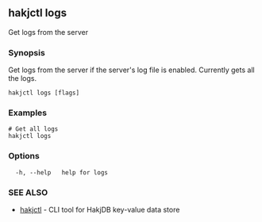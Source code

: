 ## hakjctl logs

Get logs from the server

### Synopsis

Get logs from the server if the server's log file is enabled. Currently gets all the logs.

```
hakjctl logs [flags]
```

### Examples

```
# Get all logs
hakjctl logs
```

### Options

```
  -h, --help   help for logs
```

### SEE ALSO

* [hakjctl](hakjctl.md)	 - CLI tool for HakjDB key-value data store

